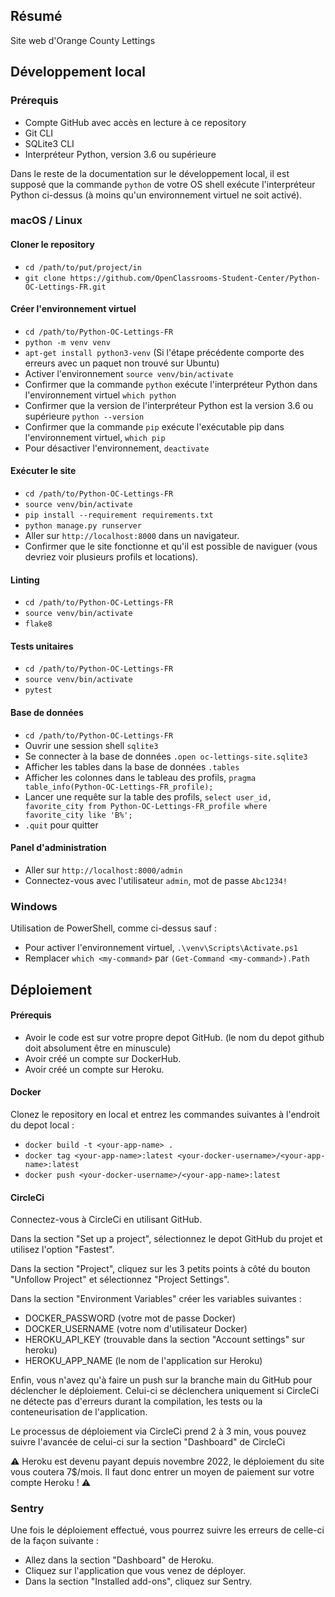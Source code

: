 ## Résumé

Site web d'Orange County Lettings

## Développement local

### Prérequis

- Compte GitHub avec accès en lecture à ce repository
- Git CLI
- SQLite3 CLI
- Interpréteur Python, version 3.6 ou supérieure

Dans le reste de la documentation sur le développement local, il est supposé que la commande `python` de votre OS shell exécute l'interpréteur Python ci-dessus (à moins qu'un environnement virtuel ne soit activé).

### macOS / Linux

#### Cloner le repository

- `cd /path/to/put/project/in`
- `git clone https://github.com/OpenClassrooms-Student-Center/Python-OC-Lettings-FR.git`

#### Créer l'environnement virtuel

- `cd /path/to/Python-OC-Lettings-FR`
- `python -m venv venv`
- `apt-get install python3-venv` (Si l'étape précédente comporte des erreurs avec un paquet non trouvé sur Ubuntu)
- Activer l'environnement `source venv/bin/activate`
- Confirmer que la commande `python` exécute l'interpréteur Python dans l'environnement virtuel
`which python`
- Confirmer que la version de l'interpréteur Python est la version 3.6 ou supérieure `python --version`
- Confirmer que la commande `pip` exécute l'exécutable pip dans l'environnement virtuel, `which pip`
- Pour désactiver l'environnement, `deactivate`

#### Exécuter le site

- `cd /path/to/Python-OC-Lettings-FR`
- `source venv/bin/activate`
- `pip install --requirement requirements.txt`
- `python manage.py runserver`
- Aller sur `http://localhost:8000` dans un navigateur.
- Confirmer que le site fonctionne et qu'il est possible de naviguer (vous devriez voir plusieurs profils et locations).

#### Linting

- `cd /path/to/Python-OC-Lettings-FR`
- `source venv/bin/activate`
- `flake8`

#### Tests unitaires

- `cd /path/to/Python-OC-Lettings-FR`
- `source venv/bin/activate`
- `pytest`

#### Base de données

- `cd /path/to/Python-OC-Lettings-FR`
- Ouvrir une session shell `sqlite3`
- Se connecter à la base de données `.open oc-lettings-site.sqlite3`
- Afficher les tables dans la base de données `.tables`
- Afficher les colonnes dans le tableau des profils, `pragma table_info(Python-OC-Lettings-FR_profile);`
- Lancer une requête sur la table des profils, `select user_id, favorite_city from
  Python-OC-Lettings-FR_profile where favorite_city like 'B%';`
- `.quit` pour quitter

#### Panel d'administration

- Aller sur `http://localhost:8000/admin`
- Connectez-vous avec l'utilisateur `admin`, mot de passe `Abc1234!`

### Windows

Utilisation de PowerShell, comme ci-dessus sauf :

- Pour activer l'environnement virtuel, `.\venv\Scripts\Activate.ps1` 
- Remplacer `which <my-command>` par `(Get-Command <my-command>).Path`

## Déploiement

#### Prérequis

- Avoir le code est sur votre propre depot GitHub. (le nom du depot github doit absolument être en minuscule)
- Avoir créé un compte sur DockerHub.
- Avoir créé un compte sur Heroku.

#### Docker

Clonez le repository en local et entrez les commandes suivantes à l'endroit du depot local : 

- `docker build -t <your-app-name> .`
- `docker tag <your-app-name>:latest <your-docker-username>/<your-app-name>:latest`
- `docker push <your-docker-username>/<your-app-name>:latest`

#### CircleCi

Connectez-vous à CircleCi en utilisant GitHub.

Dans la section "Set up a project", sélectionnez le depot GitHub du projet et utilisez l'option "Fastest".

Dans la section "Project", cliquez sur les 3 petits points à côté du bouton "Unfollow Project" 
et sélectionnez "Project Settings".

Dans la section "Environment Variables" créer les variables suivantes :
- DOCKER_PASSWORD (votre mot de passe Docker)
- DOCKER_USERNAME (votre nom d'utilisateur Docker)
- HEROKU_API_KEY (trouvable dans la section "Account settings" sur heroku)
- HEROKU_APP_NAME (le nom de l'application sur Heroku)

Enfin, vous n'avez qu'à faire un push sur la branche main du GitHub pour déclencher le déploiement.
Celui-ci se déclenchera uniquement si CircleCi ne détecte pas d'erreurs durant la compilation, les tests ou 
la conteneurisation de l'application.

Le processus de déploiement via CircleCi prend 2 à 3 min, vous pouvez suivre l'avancée de celui-ci sur 
la section "Dashboard" de CircleCi

:warning: Heroku est devenu payant depuis novembre 2022, le déploiement du site vous coutera 7$/mois. 
Il faut donc entrer un moyen de paiement sur votre compte Heroku ! :warning:

### Sentry

Une fois le déploiement effectué, vous pourrez suivre les erreurs de celle-ci de la façon suivante :

- Allez dans la section "Dashboard" de Heroku.
- Cliquez sur l'application que vous venez de déployer.
- Dans la section "Installed add-ons", cliquez sur Sentry.


